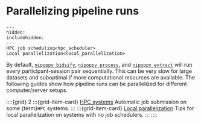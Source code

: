# Parallelizing pipeline runs

```{toctree}
---
hidden:
includehidden:
---
HPC job scheduling<hpc_scheduler>
Local parallelization<local_parallelization>
```

By default, [`nipoppy bidsify`](<project:../../cli_reference/bidsify.rst>), [`nipoppy process`](<project:../../cli_reference/process.rst>), and [`nipoppy extract`](<project:../../cli_reference/extract.rst>) will run every participant-session pair sequentially. This can be very slow for large datasets and suboptimal if more computational resources are available. The following guides show how pipeline runs can be parallelized for different computer/server setups.

::::{grid} 2
:::{grid-item-card}  [HPC systems](hpc_scheduler)
Automatic job submission on some {term}`HPC` systems.
:::
:::{grid-item-card}  [Local parallelization](local_parallelization)
Tips for local parallelization on systems with no job schedulers.
:::
::::

